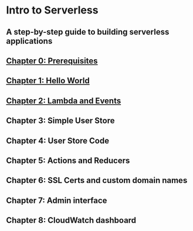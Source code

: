 # Intro to Serverless
## A step-by-step guide to building serverless applications

## [Chapter 0: Prerequisites](0-prerequisites.md)

## [Chapter 1: Hello World](1-hello-world.md)

## [Chapter 2: Lambda and Events](2-lambda-and-events.md)

## Chapter 3: Simple User Store

## Chapter 4: User Store Code

## Chapter 5: Actions and Reducers

## Chapter 6: SSL Certs and custom domain names

## Chapter 7: Admin interface

## Chapter 8: CloudWatch dashboard

